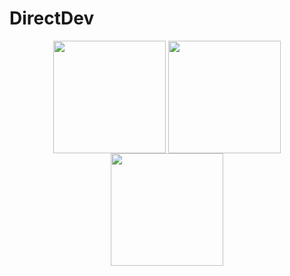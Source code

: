 #  <h> DirectDev</h>
<background height="500cm" align="center" src=https://c.tenor.com/RqH54jCv970AAAAC/lines.gif/>
<div>
<img height="180em"   align="center" src="https://github-readme-stats.vercel.app/api?username=Directinho&show_icons=true&theme=radical&include_all_commits=true&count_private=true"/>
<img height="180em"  align="center" src="https://github-readme-stats.vercel.app/api/top-langs/?username=Directinho&layout=compact&langs_count=7&theme=radical&count=4"/>                                       
</div>
<div>
<img height="180em"  align="center" src="https://i.imgur.com/8NvoNJH.gif"/>
</div>
